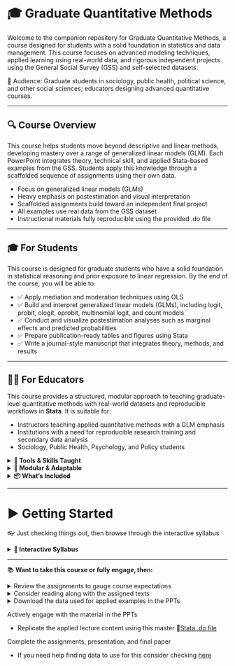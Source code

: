# 🎓 Graduate Quantitative Methods
Welcome to the companion repository for Graduate Quantitative Methods, a course designed for students with a solid foundation in statistics and data management. This course focuses on advanced modeling techniques, applied learning using real-world data, and rigorous independent projects using the General Social Survey (GSS) and self-selected datasets.

🎯 Audience: Graduate students in sociology, public health, political science, and other social sciences; educators designing advanced quantitative courses.

---

## 🔍 Course Overview
This course helps students move beyond descriptive and linear methods, developing mastery over a range of generalized linear models (GLM). Each PowerPoint integrates theory, technical skill, and applied Stata-based examples from the GSS. Students apply this knowledge through a scaffolded sequence of assignments using their own data.

- Focus on generalized linear models (GLMs)
- Heavy emphasis on postestimation and visual interpretation
- Scaffolded assignments build toward an independent final project
- All examples use real data from the GSS dataset
- Instructional materials fully reproducible using the provided .do file

---

## 🎓 For Students

This course is designed for graduate students who have a solid foundation in statistical reasoning and prior exposure to linear regression. By the end of the course, you will be able to:

- ✅ Apply mediation and moderation techniques using OLS
- ✅ Build and interpret generalized linear models (GLMs), including logit, probit, ologit, oprobit, multinomial logit, and count models
- ✅ Conduct and visualize postestimation analyses such as marginal effects and predicted probabilities
- ✅ Prepare publication-ready tables and figures using Stata
- ✅ Write a journal-style manuscript that integrates theory, methods, and results

---

## 🧑‍🏫 For Educators


This course provides a structured, modular approach to teaching graduate-level quantitative methods with real-world datasets and reproducible workflows in **Stata**. It is suitable for:

- Instructors teaching applied quantitative methods with a GLM emphasis
- Institutions with a need for reproducible research training and secondary data analysis
- Sociology, Public Health, Psychology, and Policy students

<details>

<summary><strong>🧪 Tools & Skills Taught</strong></summary>

- Data preparation and recoding in Stata
- OLS diagnostics (linearity, multicollinearity, homoscedasticity)
- Generalized Linear Models (Logit, Probit, Ordered Logit, Mlogit, Poisson, NB)
- Postestimation: odds ratios, marginal effects (AME, MEM, MER), predicted probabilities
- Mediation and moderation frameworks
- SEM concepts (introductory level)
- Academic writing and scientific communication

</details>

<details>
  
<summary><strong>🧩 Modular & Adaptable</strong></summary>

Each assignment builds on prior skills, allowing instructors to adapt the pace or depth. For example:

- Replace the GSS with your department’s preferred dataset
- Substitute the Stata `.do` file with R or Python equivalents
- Adjust readings or replace PPTs with custom lectures

</details>

<details>

<summary><strong>📦 What’s Included</strong></summary>

- ✅ 11 Lecture PPTs covering OLS, GLM, postestimation, and SEM
- ✅ Scaffolded assignments culminating in a journal-style final paper
- ✅ GSS dataset and corresponding Stata `.do` file used in lectures
- ✅ Presentation and paper rubrics for evaluation
- ✅ A flexible syllabus that can be adapted to quarter or semester formats

</details>

---

# ▶️ Getting Started 

👓 Just checking things out, then browse through the interactive syllabus

<details>
  
  <summary><strong>📅 Interactive Syllabus</strong></summary>
  
| **Week** | **Topic** | **Slides** | **Readings / Due** |
|---|---|---|---|
| Week 1 | Course Intro & Refresher | [PPT 1](https://github.com/TonyBardo/teaching-materials/blob/main/graduate-quant/PPTs/PPT-1-graduate-quant.pdf) | Long & Freese Ch. 1, Pre-assessment |
| Week 2 | Practice Stata | — | [UCLA Stata Resources](https://stats.idre.ucla.edu/stata/), [Assignment 1](https://github.com/TonyBardo/teaching-materials/blob/main/graduate-quant/assignments/assignment_1.pdf) |
| Week 3 | Visualization & Model Thinking | [PPT 2](https://github.com/TonyBardo/teaching-materials/blob/main/graduate-quant/PPTs/PPT-2-graduate-quant.pdf) | Long & Freese Ch. 2 |
| Week 4 | Linear Regression Diagnostics | [PPT 3](https://github.com/TonyBardo/teaching-materials/blob/main/graduate-quant/PPTs/PPT-3-graduate-quant.pdf) | Hoffmann Ch. 1, [Assignment 2](https://github.com/TonyBardo/teaching-materials/blob/main/graduate-quant/assignments/assignment_2.pdf) |
| Week 5 | Mediation vs Moderation | [PPT 4](https://github.com/TonyBardo/teaching-materials/blob/main/graduate-quant/PPTs/PPT-4-graduate-quant.pdf) | MacKinnon et al. (1995), Hoffmann Ch. 2, [Assignment 3](https://github.com/TonyBardo/teaching-materials/blob/main/graduate-quant/assignments/assignment_3.pdf) |
| Week 6 | Intro to GLM | [PPT 5](https://github.com/TonyBardo/teaching-materials/blob/main/graduate-quant/PPTs/PPT-5-graduate-quant.pdf) | Long & Freese Ch. 3 & 4 |
| Week 7 | Binary Outcomes (Logit/Probit) | [PPT 6](https://github.com/TonyBardo/teaching-materials/blob/main/graduate-quant/PPTs/PPT-6-graduate-quant.pdf) | Hoffmann Ch. 3, Long & Freese Ch. 5 & 6, [Assignment 4](https://github.com/TonyBardo/teaching-materials/blob/main/graduate-quant/assignments/assignment_4.pdf) |
| Week 8 | Ordered Outcomes | [PPT 7](https://github.com/TonyBardo/teaching-materials/blob/main/graduate-quant/PPTs/PPT-7-graduate-quant.pdf) | Hoffmann Ch. 4, Long & Freese Ch. 7 |
| Week 9 | Review: Binary & Ordered Models | [PPT 8](https://github.com/TonyBardo/teaching-materials/blob/main/graduate-quant/PPTs/PPT-8-graduate-quant.pdf) | Review, [Assignment 5](https://github.com/TonyBardo/teaching-materials/blob/main/graduate-quant/assignments/assignment_5.pdf) |
| Week 10 | Multinomial Logit | [PPT 9](https://github.com/TonyBardo/teaching-materials/blob/main/graduate-quant/PPTs/PPT-9-graduate-quant.pdf) | Hoffmann Ch. 5, Long & Freese Ch. 8 |
| Week 11 | Count Models (Poisson, NegBin) | [PPT 10](https://github.com/TonyBardo/teaching-materials/blob/main/graduate-quant/PPTs/PPT-10-graduate-quant.pdf) | Hoffmann Ch. 6, Long & Freese Ch. 9 |
| Week 12 | Structural Equation Modeling (Intro) | [PPT 11](https://github.com/TonyBardo/teaching-materials/blob/main/graduate-quant/PPTs/PPT-11-graduate-quant.pdf) | Catch-up |
| Week 13 | Student Presentations | — | [Final Presentation Instructions](https://github.com/TonyBardo/teaching-materials/blob/main/graduate-quant/assignments/FinalPresentation.pdf) |
| Week 14 | Final Projects | — | [Final Paper Instructions](https://github.com/TonyBardo/teaching-materials/blob/main/graduate-quant/assignments/FinalPaper.pdf) |

</details>

---

📚 **Want to take this course or fully engage, then:**

<details>
  
<summary>Review the assignments to gauge course expectations</summary>

| Assignment | Description |
|-----------|-------------|
| [Assignment 1](https://github.com/TonyBardo/teaching-materials/blob/main/graduate-quant/assignments/assignment_1.pdf) | Topic selection, data identification, cleaning, descriptive stats |
| [Assignment 2](https://github.com/TonyBardo/teaching-materials/blob/main/graduate-quant/assignments/assignment_2.pdf) | OLS modeling and diagnostics |
| [Assignment 3](https://github.com/TonyBardo/teaching-materials/blob/main/graduate-quant/assignments/assignment_3.pdf) | Moderation and mediation |
| [Assignment 4](https://github.com/TonyBardo/teaching-materials/blob/main/graduate-quant/assignments/assignment_4.pdf) | Binary logit and postestimation |
| [Assignment 5](https://github.com/TonyBardo/teaching-materials/blob/main/graduate-quant/assignments/assignment_5.pdf) | GLM extensions and review |
| [Final Presentation](https://github.com/TonyBardo/teaching-materials/blob/main/graduate-quant/assignments/FinalPresentation.pdf) | 15-min academic-style presentation |
| [Final Paper](https://github.com/TonyBardo/teaching-materials/blob/main/graduate-quant/assignments/FinalPaper.pdf) | Journal-style research paper using GLM |

</details>

<details>
  
<summary>Consider reading along with the assigned texts</summary>

While the course is fully accessible using the PPTs and the master Stata .do file, these texts are highly recommended:

- **Long & Freese** – *Regression Models for Categorical Dependent Variables Using Stata*
- **Hoffmann** – *Linear Regression Models: Applications and Interpretation*
- **MacKinnon, Warsi, & Dwyer (1995)** – *Mediation, Moderation, and Conditional Process*

</details>

<details>

<summary>Download the data used for applied examples in the PPTs</summary> <br>

This ZIP file contains a **Stata `.dta` dataset** used in our graduate-level quantitative methods course.

🔗 [Download GSS7218.zip](https://github.com/TonyBardo/teaching-materials/raw/main/graduate-quant/data/GSS7218.zip)

🧾 Contents: `GSS7218.dta`: A cleaned version of the General Social Survey (GSS) dataset covering years 1972–2018.

🛠️ **Instructions to Download and Unzip**

#### 🪟 Windows
1. Click the link above or **right-click → "Save link as…"** to download the ZIP file.
2. Once downloaded, **right-click the file → "Extract All…"** to unzip it.
3. You will now see the file `GSS7218.dta` inside the extracted folder.

#### 🍎 macOS
1. Click the link or **Ctrl+Click → "Download Linked File As…"**
2. Open your **Downloads** folder and **double-click the ZIP file** to unzip it.
3. You will see the `.dta` file inside.

</details>

Actively engage with the material in the PPTs

- Replicate the applied lecture content using this master 📄[Stata .do file](https://github.com/TonyBardo/teaching-materials/blob/main/graduate-quant/data/master.do)

Complete the assignments, presentation, and final paper

- If you need help finding data to use for this consider checking [here](https://www.icpsr.umich.edu/web/pages/ICPSR/index.html) 
